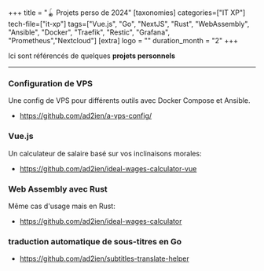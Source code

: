 +++
title = "🪀 Projets perso de 2024"
[taxonomies]
categories=["IT XP"]
tech-file=["it-xp"]
tags=["Vue.js", "Go", "NextJS", "Rust", "WebAssembly", "Ansible", "Docker", "Traefik", "Restic", "Grafana", "Prometheus","Nextcloud"]
[extra]
logo = ""
duration_month = "2"
+++

Ici sont référencés de quelques **projets personnels**

<!-- more -->

---

### Configuration de VPS

Une config de VPS pour différents outils avec Docker Compose et Ansible.

- <https://github.com/ad2ien/a-vps-config/>

### Vue.js

Un calculateur de salaire basé sur vos inclinaisons morales:

- <https://github.com/ad2ien/ideal-wages-calculator-vue>

### Web Assembly avec Rust

Même cas d'usage mais en Rust:

- <https://github.com/ad2ien/ideal-wages-calculator>

### traduction automatique de sous-titres en Go

- <https://github.com/ad2ien/subtitles-translate-helper>
